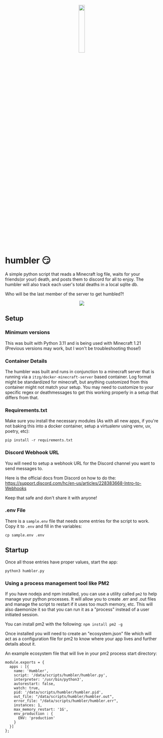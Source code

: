 
<p align="center" width="100%"><img width="20%" height="20%" src="https://github.com/josephcarmello/humbler/assets/14276892/2baf1a40-985b-4ea0-a966-8327ff2653a4" /></p>

# humbler :smirk:

A simple python script that reads a Minecraft log file, waits for your friends(or your) death, and posts them to discord for all to enjoy. The humbler will also track each user's total deaths in a local sqlite db.

Who will be the last member of the server to get humbled?!

<p align="center" width="100%"><img src="https://github.com/josephcarmello/humbler/assets/14276892/8a7bdf5f-e477-4d24-880c-a969a480cc2a" /></p>

## Setup

### Minimum versions
This was built with Python 3.11 and is being used with Minecraft 1.21 (Previous versions may work, but I won't be troubleshooting those!) 

### Container Details
The humbler was built and runs in conjunction to a minecraft server that is running via a `itzg/docker-minecraft-server` based container. 
Log format might be standardized for minecraft, but anything customized from this container might not match your setup. 
You may need to customize to your specific regex or deathmessages to get this working properly in a setup that differs from that.

### Requirements.txt
Make sure you install the necessary modules (As with all new apps, if you're not baking this into a docker container, setup a virtualenv using venv, uv, poetry, etc):
```
pip install -r requirements.txt
```

### Discord Webhook URL
You will need to setup a webhook URL for the Discord channel you want to send messages to.

Here is the official docs from Discord on how to do the: https://support.discord.com/hc/en-us/articles/228383668-Intro-to-Webhooks

Keep that safe and don't share it with anyone!

### .env File
There is a `sample.env` file that needs some entries for the script to work. Copy it to `.env` and fill in the variables:
```
cp sample.env .env
```
## Startup
Once all those entries have proper values, start the app:

```
python3 humbler.py
```
### Using a process management tool like PM2
If you have nodejs and npm installed, you can use a utility called `pm2` to help manage your python processes. 
It will allow you to create .err and .out files and manage the script to restart if it uses too much memory, etc.
This will also daemonize it so that you can run it as a "process" instead of a user initiated session.

You can install pm2 with the following:
```npm install pm2 -g```

Once installed you will need to create an "ecosystem.json" file which will act as a configuration file for pm2 to know where your app lives and further details about it.

An example ecosystem file that will live in your pm2 process start directory:
```
module.exports = {
  apps : [{
    name: 'Humbler',
    script: '/data/scripts/humbler/humbler.py',
    interpreter: '/usr/bin/python3',
    autorestart: false,
    watch: true,
    pid: '/data/scripts/humbler/humbler.pid',
    out_file: "/data/scripts/humbler/humbler.out",
    error_file: "/data/scripts/humbler/humbler.err",
    instances: 1,
    max_memory_restart: '1G',
    env_production : {
      ENV: 'production'
    }
  }]
};
```
